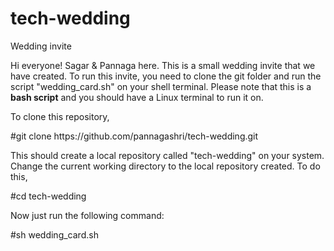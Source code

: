 # tech-wedding
Wedding invite

Hi everyone!
Sagar & Pannaga here.
This is a small wedding invite that we have created. To run this invite, you need to  clone the git folder and run the script "wedding_card.sh" on your shell terminal. 
Please note that this is a <b>bash script</b> and you should have a Linux terminal to run it on.

To clone this repository,
   <p>#git clone https://github.com/pannagashri/tech-wedding.git</p>

<p>This should create a local repository called "tech-wedding" on your system.
Change the current working directory to the local repository created.
To do this,</p>
   <p>#cd tech-wedding</p>

Now just run the following command:
   <p>#sh wedding_card.sh</p>
